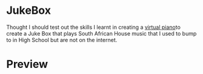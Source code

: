 # JukeBox

Thought I should test out the skills I learnt in creating a [virtual piano](https://github.com/WilliamWTC/Extra-Time/tree/master/My%20Piano)to create a Juke Box that plays South African House music that I used to bump to in High School but are not on the internet.

# Preview
